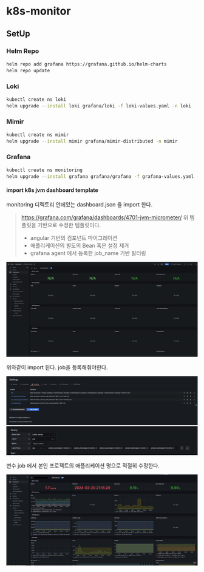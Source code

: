 # k8s-monitor

## SetUp

### Helm Repo

```sh
helm repo add grafana https://grafana.github.io/helm-charts
helm repo update
```

### Loki

```sh
kubectl create ns loki
helm upgrade --install loki grafana/loki -f loki-values.yaml -n loki
```

### Mimir

```sh
kubectl create ns mimir
helm upgrade --install mimir grafana/mimir-distributed -n mimir
```

### Grafana

```sh
kubectl create ns monitoring
helm upgrade --install grafana grafana/grafana -f grafana-values.yaml -n monitoring
```

#### import k8s jvm dashboard template

monitoring 디렉토리 안에있는 dashboard.json 을 import 한다.

> <https://grafana.com/grafana/dashboards/4701-jvm-micrometer/>
> 위 템플릿을 기반으로 수정한 템플릿이다.
>
> - angular 기반의 컴포넌트 마이그레이션
> - 애플리케이션의 별도의 Bean 혹은 설정 제거
> - grafana agent 에서 등록한 job_name 기반 필터링

![Alt text](image.png)

위와같이 import 된다. job을 등록해줘야한다.

![Alt text](image-1.png)
![Alt text](image-2.png)

변수 job 에서 본인 프로젝트의 애플리케이션 명으로 적절히 수정한다.

![Alt text](image-3.png)
